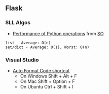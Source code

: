 ## Flask
### SLL Algos
* [Performance of Python operations](https://wiki.python.org/moin/TimeComplexity) from [SO](https://stackoverflow.com/questions/20234935/python-in-operator-speed)
```
list - Average: O(n)
set/dict - Average: O(1), Worst: O(n)
```

### Visual Studio
* [Auto Format Code shortcut](https://stackoverflow.com/questions/29973357/how-do-you-format-code-in-visual-studio-code-vscode)
	-   On Windows Shift + Alt + F
	-   On Mac Shift + Option + F
	-   On Ubuntu Ctrl + Shift + I
<!--stackedit_data:
eyJoaXN0b3J5IjpbMTg0NDgwNTUwMSwyMDk4MjcyNzQzLC0yMD
g4NzQ2NjEyXX0=
-->